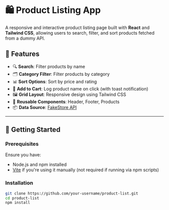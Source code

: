# 🛍️ Product Listing App

A responsive and interactive product listing page built with **React** and **Tailwind CSS**, allowing users to search, filter, and sort products fetched from a dummy API.

## 📌 Features

- 🔍 **Search**: Filter products by name
- 🗂️ **Category Filter**: Filter products by category
- 📊 **Sort Options**: Sort by price and rating
- 🛒 **Add to Cart**: Log product name on click (with toast notification)
- 🖼️ **Grid Layout**: Responsive design using Tailwind CSS
- 🧱 **Reusable Components**: Header, Footer, Products
- 📦 **Data Source**: [FakeStore API](https://fakestoreapi.com/products)

---

## 🚀 Getting Started

### Prerequisites

Ensure you have:

- Node.js and npm installed
- [Vite](https://vitejs.dev/) if you're using it manually (not required if running via npm scripts)

### Installation

```bash
git clone https://github.com/your-username/product-list.git
cd product-list
npm install

